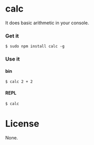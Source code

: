# calc

It does basic arithmetic in your console.

### Get it

    $ sudo npm install calc -g

### Use it

#### bin

    $ calc 2 + 2

#### REPL

    $ calc

# License

None.
